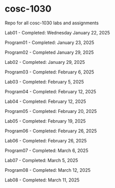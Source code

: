 # cosc-1030
Repo for all cosc-1030 labs and assignments

Lab01 - Completed: Wednesday January 22, 2025

Program01 - Completed: January 23, 2025

Program02 - Completed January 29, 2025

Lab02 - Completed: January 29, 2025

Program03 - Completed: February 6, 2025

Lab03 - Completed: February 5, 2025

Program04 - Completed: February 12, 2025

Lab04 - Completed: February 12, 2025

Program05 - Completed: February 20, 2025

Lab05 - Completed: February 19, 2025

Program06 - Completed: February 26, 2025

Lab06 - Completed: February 26, 2025

Program07 - Completed: March 6, 2025

Lab07 - Completed: March 5, 2025

Program08 - Completed: March 12, 2025

Lab08 - Completed: March 11, 2025
